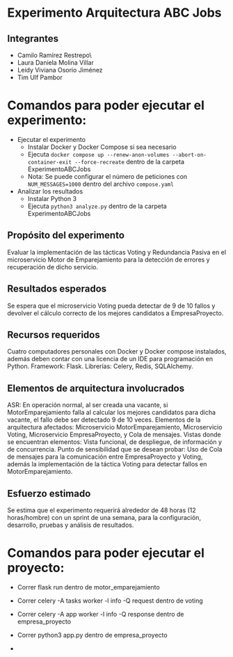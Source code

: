 # Experimento Arquitectura ABC Jobs

## Integrantes

- Camilo Ramírez Restrepo\
- Laura Daniela Molina Villar
- Leidy Viviana Osorio Jiménez
- Tim Ulf Pambor 

# Comandos para poder ejecutar el experimento:
- Ejecutar el experimento
  - Instalar Docker y Docker Compose si sea necesario
  - Ejecuta `docker compose up --renew-anon-volumes --abort-on-container-exit --force-recreate` dentro de la carpeta ExperimentoABCJobs
  - Nota: Se puede configurar el número de peticiones con `NUM_MESSAGES=1000` dentro del archivo `compose.yaml`
- Analizar los resultados
  - Instalar Python 3
  - Ejecuta `python3 analyze.py` dentro de la carpeta ExperimentoABCJobs


## Propósito del experimento
Evaluar la implementación de las tácticas Voting y Redundancia Pasiva en el microservicio Motor de Emparejamiento para la detección de errores y recuperación de dicho servicio.

## Resultados esperados
Se espera que el microservicio Voting pueda detectar de 9 de 10 fallos y devolver el cálculo correcto de los mejores candidatos a EmpresaProyecto.

## Recursos requeridos
Cuatro computadores personales con Docker y Docker compose instalados, además deben contar con una licencia de un IDE para programación en Python.
Framework: Flask.
Librerías: Celery, Redis, SQLAlchemy.

## Elementos de arquitectura involucrados
ASR: En operación normal, al ser creada una vacante, si MotorEmparejamiento falla al calcular los mejores candidatos para dicha vacante, el fallo debe ser detectado 9 de 10 veces. 
Elementos de la arquitectura afectados: Microservicio MotorEmparejamiento, Microservicio Voting, Microservicio EmpresaProyecto, y Cola de mensajes.
Vistas donde se encuentran elementos: Vista funcional, de despliegue, de información y de concurrencia.
Punto de sensibilidad que se desean probar: Uso de Cola de mensajes para la comunicación entre EmpresaProyecto y Voting, además la implementación de la táctica Voting para detectar fallos en MotorEmparejamiento.

## Esfuerzo estimado
Se estima que el experimento requerirá alrededor de 48 horas (12 horas/hombre) con un sprint de una semana, para la configuración, desarrollo, pruebas y análisis de resultados. 


# Comandos para poder ejecutar el proyecto:
- Correr flask run dentro de motor_emparejamiento
- Correr celery -A tasks worker -l info -Q request  dentro de voting
- Correr celery -A app  worker -l info -Q response  dentro de empresa_proyecto
- Correr python3 app.py  dentro de empresa_proyecto

- 
